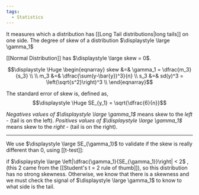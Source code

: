 ```yaml
---
tags:
  - Statistics
---
```

It measures which a distribution has [[Long Tail distributions|long tails]] on one side. The degree of skew of a distribution $\displaystyle \large \gamma_1$

[[Normal Distribution]] has $\displaystyle \large skew = 0$.

$$\displaystyle \Huge \begin{eqnarray} 
skew &=& \gamma_1 = \dfrac{m_3}{s_3} \\ \\
m_3 &=& \dfrac{\sum(y-\bar{y})^3}{n} \\
s_3 &=& sd(y)^3 = \left(\sqrt{s^2}\right)^3 \\
\end{eqnarray}$$

The standard error of skew is, defined as,
$$\displaystyle \Huge SE_{y_1} = \sqrt{\dfrac{6}{n}}$$

*Negatives values of $\displaystyle \large \gamma_1$* means skew to the *left* - (tail is on the left).
*Positives values of $\displaystyle \large \gamma_1$* means skew to the *right* - (tail is on the right).

---

We use $\displaystyle \large SE_{\gamma_1}$ to validate if the skew is really different than 0, using [[t-test]]:

if $\displaystyle \large \left|\dfrac{\gamma_1}{SE_{\gamma_1}}\right| < 2$ ,(this 2 came from the [[Student's t = 2 rule of thumb]]), so this distribution has no strong skewness. Otherwise, we know that there is a skewness and we must check the signal of $\displaystyle \large \gamma_1$ to know to what side is the tail.